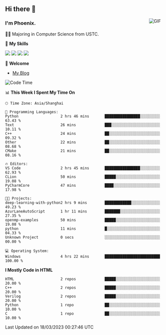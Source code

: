 ## Hi there 👋
<img align="right" alt="GIF" src="https://raw.githubusercontent.com/JoeyBling/JoeyBling/master/pic/pusheencode.gif" />

### I'm Phoenix.

👨‍🎓 Majoring in Computer Science from USTC.

🌟 **My Skills**

![](https://img.shields.io/badge/-Python-3e74a2?style=flat-square&logo=Python&logoColor=fff)
![](https://img.shields.io/badge/-C++-9f62a5?style=flat&logo=cplusplus&logoColor=white)
![](https://img.shields.io/badge/-Linux-185886?style=flat-square&logo=Linux&logoColor=fff)
![](https://img.shields.io/badge/-Rust-ff4136?style=flat-square&logo=Rust&logoColor=fff)

💬 **Welcome**

- [My Blog](https://ysy-phoenix.github.io/)

<!--START_SECTION:waka-->
![Code Time](http://img.shields.io/badge/Code%20Time-4%20hrs%2022%20mins-blue)

📊 **This Week I Spent My Time On** 

```text
🕑︎ Time Zone: Asia/Shanghai

💬 Programming Languages: 
Python                   2 hrs 46 mins       ████████████████░░░░░░░░░   63.43 % 
Text                     26 mins             ███░░░░░░░░░░░░░░░░░░░░░░   10.11 % 
C++                      24 mins             ██░░░░░░░░░░░░░░░░░░░░░░░   09.32 % 
Other                    22 mins             ██░░░░░░░░░░░░░░░░░░░░░░░   08.68 % 
CMake                    21 mins             ██░░░░░░░░░░░░░░░░░░░░░░░   08.16 % 

🔥 Editors: 
VS Code                  2 hrs 45 mins       ████████████████░░░░░░░░░   62.93 % 
CLion                    50 mins             █████░░░░░░░░░░░░░░░░░░░░   19.08 % 
PyCharmCore              47 mins             ████░░░░░░░░░░░░░░░░░░░░░   17.98 % 

🐱‍💻 Projects: 
deep-learning-with-python2 hrs 9 mins        ████████████░░░░░░░░░░░░░   49.23 % 
AzurLaneAutoScript       1 hr 11 mins        ███████░░░░░░░░░░░░░░░░░░   27.35 % 
openmp-examples          50 mins             █████░░░░░░░░░░░░░░░░░░░░   19.08 % 
python                   11 mins             █░░░░░░░░░░░░░░░░░░░░░░░░   04.33 % 
Unknown Project          0 secs              ░░░░░░░░░░░░░░░░░░░░░░░░░   00.00 % 

💻 Operating System: 
Windows                  4 hrs 22 mins       █████████████████████████   100.00 % 
```

**I Mostly Code in HTML** 

```text
HTML                     2 repos             █████░░░░░░░░░░░░░░░░░░░░   20.00 % 
C++                      2 repos             █████░░░░░░░░░░░░░░░░░░░░   20.00 % 
Verilog                  2 repos             █████░░░░░░░░░░░░░░░░░░░░   20.00 % 
Python                   1 repo              ██░░░░░░░░░░░░░░░░░░░░░░░   10.00 % 
C                        1 repo              ██░░░░░░░░░░░░░░░░░░░░░░░   10.00 % 
```




 Last Updated on 18/03/2023 00:27:46 UTC
<!--END_SECTION:waka-->

<!--
**ysy-phoenix/ysy-phoenix** is a ✨ _special_ ✨ repository because its `README.md` (this file) appears on your GitHub profile.

Here are some ideas to get you started:

- 🔭 I’m currently working on ...
- 🌱 I’m currently learning ...
- 👯 I’m looking to collaborate on ...
- 🤔 I’m looking for help with ...
- 💬 Ask me about ...
- 📫 How to reach me: ...
- 😄 Pronouns: ...
- ⚡ Fun fact: ...
-->
